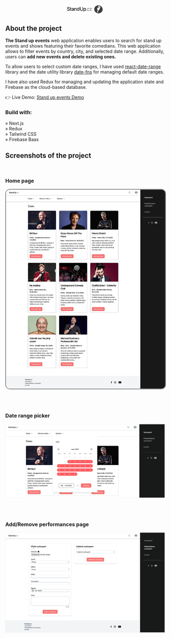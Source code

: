 <br>
<div align='center'><img style="width:25%" src='https://raw.githubusercontent.com/zdenekdev/stand-up/main/images/New%20Project.png'/></div>
<h2>About the project</h2>

<p><b>The Stand up events</b> web application enables users to search for stand up events and shows featuring their favorite comedians. This web application allows to filter events by country, city, and selected date range. Additionally, users can <b>add new events and delete existing ones.</b>
</p>
<p>To allow users to select custom date ranges, I have used <a href="https://www.npmjs.com/package/react-date-range">react-date-range</a> library and the date utility library <a href="https://date-fns.org/">date-fns</a> for managing default date ranges.</p>
<p>
I have also used Redux for managing and updating the application state and Firebase as the cloud-based database.
</p>

👉 Live Demo: <a href='https://stand-up-events.vercel.app/'>Stand up events Demo</a>

<h3>Build with:</h3>

» Next.js <br>
» Redux <br>
» Tailwind CSS <br>
» Firebase Baas<br>

<h2>Screenshots of the project</h2>

<br>

<h3>Home page</h3>

<div align='center'>
<img  style="border: 2px solid  gray; border-radius:15px" src='https://raw.githubusercontent.com/zdenekdev/portfolio/main/src/images/projects/stand-up-border.png'/>
</div>

<br><br>

<h3>Date range picker</h3>

<div align='center'>
<img src='https://raw.githubusercontent.com/zdenekdev/portfolio/main/src/images/projects/stand-up-date-range-picker.png'/>
</div>

<br><br>

<h3>Add/Remove performances page</h3>

<div align='center'>
<img src='https://raw.githubusercontent.com/zdenekdev/portfolio/main/src/images/projects/add-rem-perf-border.png'/>
</div>

